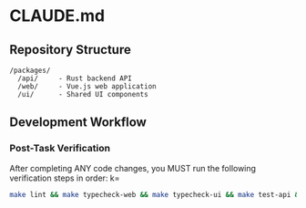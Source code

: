 # CLAUDE.md

## Repository Structure
```
/packages/
  /api/     - Rust backend API
  /web/     - Vue.js web application
  /ui/      - Shared UI components
```

## Development Workflow

### Post-Task Verification

After completing ANY code changes, you MUST run the following verification steps in order:
k=
```bash
make lint && make typecheck-web && make typecheck-ui && make test-api && make build
```
